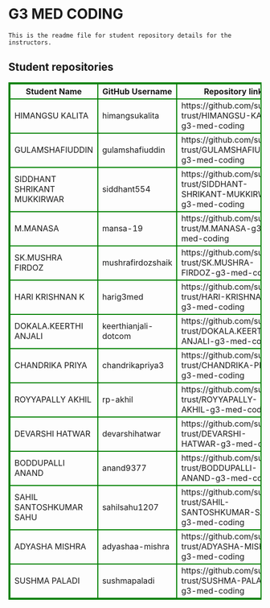 # G3 MED CODING
    This is the readme file for student repository details for the instructors.
## Student repositories 
<table style="border : 2px solid green; width:100%;">
<tr >
<th style="border : 2px solid green;">Student Name</th>
<th style="border : 2px solid green;">GitHub Username</th>
<th style="border : 2px solid green;">Repository link</th>
</tr>
<tr style="border : 2px solid green;">
<td style="border : 2px solid green;">HIMANGSU KALITA</td> 

<td style="border : 2px solid green;">himangsukalita</td> 

<td style="border : 2px solid green;">https://github.com/sure-trust/HIMANGSU-KALITA-g3-med-coding</td> 
</tr>

<tr style="border : 2px solid green;">
<td style="border : 2px solid green;">GULAMSHAFIUDDIN</td> 

<td style="border : 2px solid green;">gulamshafiuddin</td> 

<td style="border : 2px solid green;">https://github.com/sure-trust/GULAMSHAFIUDDIN-g3-med-coding</td> 
</tr>

<tr style="border : 2px solid green;">
<td style="border : 2px solid green;">SIDDHANT SHRIKANT MUKKIRWAR</td> 

<td style="border : 2px solid green;">siddhant554</td> 

<td style="border : 2px solid green;">https://github.com/sure-trust/SIDDHANT-SHRIKANT-MUKKIRWAR-g3-med-coding</td> 
</tr>

<tr style="border : 2px solid green;">
<td style="border : 2px solid green;">M.MANASA</td> 

<td style="border : 2px solid green;">mansa-19</td> 

<td style="border : 2px solid green;">https://github.com/sure-trust/M.MANASA-g3-med-coding</td> 
</tr>

<tr style="border : 2px solid green;">
<td style="border : 2px solid green;">SK.MUSHRA FIRDOZ</td> 

<td style="border : 2px solid green;">mushrafirdozshaik</td> 

<td style="border : 2px solid green;">https://github.com/sure-trust/SK.MUSHRA-FIRDOZ-g3-med-coding</td> 
</tr>

<tr style="border : 2px solid green;">
<td style="border : 2px solid green;">HARI KRISHNAN K</td> 

<td style="border : 2px solid green;">harig3med</td> 

<td style="border : 2px solid green;">https://github.com/sure-trust/HARI-KRISHNAN-K-g3-med-coding</td> 
</tr>

<tr style="border : 2px solid green;">
<td style="border : 2px solid green;">DOKALA.KEERTHI ANJALI</td> 

<td style="border : 2px solid green;">keerthianjali-dotcom</td> 

<td style="border : 2px solid green;">https://github.com/sure-trust/DOKALA.KEERTHI-ANJALI-g3-med-coding</td> 
</tr>

<tr style="border : 2px solid green;">
<td style="border : 2px solid green;">CHANDRIKA PRIYA</td> 

<td style="border : 2px solid green;">chandrikapriya3</td> 

<td style="border : 2px solid green;">https://github.com/sure-trust/CHANDRIKA-PRIYA-g3-med-coding</td> 
</tr>

<tr style="border : 2px solid green;">
<td style="border : 2px solid green;">ROYYAPALLY AKHIL</td> 

<td style="border : 2px solid green;">rp-akhil</td> 

<td style="border : 2px solid green;">https://github.com/sure-trust/ROYYAPALLY-AKHIL-g3-med-coding</td> 
</tr>

<tr style="border : 2px solid green;">
<td style="border : 2px solid green;">DEVARSHI HATWAR</td> 

<td style="border : 2px solid green;">devarshihatwar</td> 

<td style="border : 2px solid green;">https://github.com/sure-trust/DEVARSHI-HATWAR-g3-med-coding</td> 
</tr>

<tr style="border : 2px solid green;">
<td style="border : 2px solid green;">BODDUPALLI ANAND</td> 

<td style="border : 2px solid green;">anand9377</td> 

<td style="border : 2px solid green;">https://github.com/sure-trust/BODDUPALLI-ANAND-g3-med-coding</td> 
</tr>

<tr style="border : 2px solid green;">
<td style="border : 2px solid green;">SAHIL SANTOSHKUMAR SAHU</td> 

<td style="border : 2px solid green;">sahilsahu1207</td> 

<td style="border : 2px solid green;">https://github.com/sure-trust/SAHIL-SANTOSHKUMAR-SAHU-g3-med-coding</td> 
</tr>

<tr style="border : 2px solid green;">
<td style="border : 2px solid green;">ADYASHA MISHRA</td> 

<td style="border : 2px solid green;">adyashaa-mishra</td> 

<td style="border : 2px solid green;">https://github.com/sure-trust/ADYASHA-MISHRA-g3-med-coding</td> 
</tr>

<tr style="border : 2px solid green;">
<td style="border : 2px solid green;">SUSHMA PALADI</td> 

<td style="border : 2px solid green;">sushmapaladi</td> 

<td style="border : 2px solid green;">https://github.com/sure-trust/SUSHMA-PALADI-g3-med-coding</td> 
</tr>
